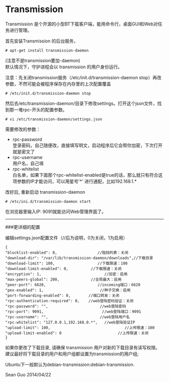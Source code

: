 Transmission
====

Transmission 是个开源的小型BT下载客户端，能用命令行，桌面GUI和Web对任务进行管理。

首先安装Transmission 的后台服务，
	
	# apt-get install transmission-daemon

(注意不是transmission要加-daemon)    
默认情况下，守护进程会以 transmission 的用户身份运行。

注意：先关闭transmission服务（/etc/init.d/transmission-daemon stop）再改参数，不然可能会被程序保存在内存里的上次配置覆盖
	
	# /etc/init.d/transmission-daemon stop

然后去/etc/transmission-daemon/目录下修改settings。打开这个json文件，找到那一堆rpc-开头的配置参数。

	# vi /etc/transmission-daemon/settings.json
	
需要修改的参数：   

* rpc-password     
  登录密码，自己随便改，直接填写明文，启动程序后它会帮你加密，下次打开就是密文了
* rpc-username       
  用户名，自己填
* rpc-whitelist    
  白名单，如果下面那个rpc-whitelist-enabled是true的话，那么就只有符合这项参数的IP才能访问，可以用星号'\*' 进行通配，比如192.168.1.*



改好后,  重新启动 transmission-daemon
	
	# /etc/ini.d/transmission-daemon start
在浏览器里输入IP: 9091就能访问Web管理界面了。

-----

###更详细的配置

编辑settings.json配置文件（//后为说明，0为关闭，1为启用）

	{
	"blocklist-enabled": 0,                  //阻挡列表：关闭
	"download-dir": "/var/lib/transmission-daemon/downloads",//下载目录 
	"download-limit": 100,                   //下载限速：100  
	"download-limit-enabled": 0,          //下载限速：关闭  
	"encryption": 1,                            //加密：启用  
	"max-peers-global": 200,              //全局最大：启用  
	"peer-port": 6620,                       //incoming端口：6620  
	"pex-enabled": 1,                         //种子交换：启用  
	"port-forwarding-enabled": 0,        //端口转发：关闭  
	"rpc-authentication-required": 0,    //web登陆密码验证：关闭  
	"rpc-password": "",                       //web登陆密码   
	"rpc-port": 9091,                          //web登陆端口：9091  
	"rpc-username": "",                       //web登陆用户名  
	"rpc-whitelist": "127.0.0.1,192.168.0.*",   //web登陆验证IP  
	"upload-limit": 100,                                 //上传限速：100
	"upload-limit-enabled": 0                         //上传限速：关闭  
	}

如果你更改了下载目录, 请确保 transmission 用户对新的下载目录有读写权限。
建议最好将下载目录的用户和用户组都设置为transmission的用户组;

Ubuntu下一般默认为debian-transmission:debian-transmission.


Sean Guo
2014/04/22